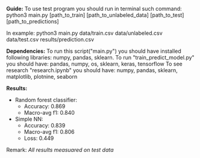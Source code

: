**Guide:**
To use test program you should run in terminal such command:
python3 main.py [path_to_train] [path_to_unlabeled_data] [path_to_test] [path_to_predictions]

In example:
python3 main.py data/train.csv data/unlabeled.csv data/test.csv results/prediction.csv

**Dependencies:**
To run this script("main.py") you should have installed following libraries: numpy, pandas, sklearn. 
To run "train_predict_model.py" you should have: pandas, numpy, os, sklearn, keras, tensorflow
To see research "research.ipynb" you should have: numpy, pandas, sklearn, matplotlib, plotnine, seaborn

**Results:**
* Random forest classifier:
	* Accuracy: 0.869
	* Macro-avg f1: 0.840
* Simple NN:
	* Accuracy: 0.839
	* Macro-avg f1: 0.806
	* Loss: 0.449

Remark: *All results measuared on test data*